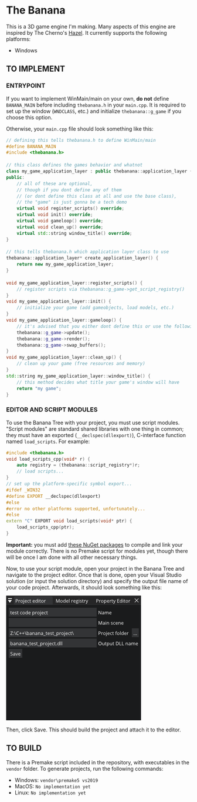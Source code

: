 # The Banana
This is a 3D game engine I'm making. Many aspects of this engine are inspired by The Cherno's [Hazel](https://github.com/TheCherno/Hazel). It currently supports the following platforms:
- Windows

## TO IMPLEMENT
### ENTRYPOINT
If you want to implement WinMain/main on your own, **do not** define `BANANA_MAIN` before including `thebanana.h` in your `main.cpp`. It is required to set up the window (`WNDCLASS`, etc.) and initialize `thebanana::g_game` if you choose this option.

Otherwise, your `main.cpp` file should look something like this:
```cpp
// defining this tells thebanana.h to define WinMain/main
#define BANANA_MAIN
#include <thebanana.h>

// this class defines the games behavior and whatnot
class my_game_application_layer : public thebanana::application_layer {
public:
	// all of these are optional,
	// though if you dont define any of them
	// (or dont define this class at all and use the base class),
	// the "game" is just gonna be a tech demo
	virtual void register_scripts() override;
	virtual void init() override;
	virtual void gameloop() override;
	virtual void clean_up() override;
	virtual std::string window_title() override;
}

// this tells thebanana.h which application layer class to use
thebanana::application_layer* create_application_layer() {
	return new my_game_application_layer;
}

void my_game_application_layer::register_scripts() {
	// register scripts via thebanana::g_game->get_script_registry()
}
void my_game_application_layer::init() {
	// initialize your game (add gameobjects, load models, etc.)
}
void my_game_application_layer::gameloop() {
	// it's advised that you either dont define this or use the following lines of code:
	thebanana::g_game->update();
	thebanana::g_game->render();
	thebanana::g_game->swap_buffers();
}
void my_game_application_layer::clean_up() {
	// clean up your game (free resources and memory)
}
std::string my_game_application_layer::window_title() {
	// this method decides what title your game's window will have
	return "my game";
}
```

### EDITOR AND SCRIPT MODULES
To use the Banana Tree with your project, you must use script modules. "Script modules" are standard shared libraries with one thing in common; they must have an exported (`__declspec(dllexport)`), C-interface function named `load_scripts`. For example:
```cpp
#include <thebanana.h>
void load_scripts_cpp(void* r) {
	auto registry = (thebanana::script_registry*)r;
	// load scripts...
}
// set up the platform-specific symbol export...
#ifdef _WIN32
#define EXPORT __declspec(dllexport)
#else
#error no other platforms supported, unfortunately...
#else
extern "C" EXPORT void load_scripts(void* ptr) {
	load_scripts_cpp(ptr);
}
```

**Important:** you must add [these NuGet packages](readmefiles/packages.config) to compile and link your module correctly. There is no Premake script for modules yet, though there will be once I am done with all other necessary things.

Now, to use your script module, open your project in the Banana Tree and navigate to the project editor. Once that is done, open your Visual Studio solution (or input the solution directory) and specify the output file name of your code project. Afterwards, it should look something like this:

![The Banana Tree Project Editor](readmefiles/projecteditor_example.png)

Then, click Save. This should build the project and attach it to the editor.

## TO BUILD
There is a Premake script included in the repository, with executables in the `vendor` folder. To generate projects, run the following commands:
- Windows: `vendor\premake5 vs2019`
- MacOS: `No implementation yet`
- Linux: `No implementation yet`